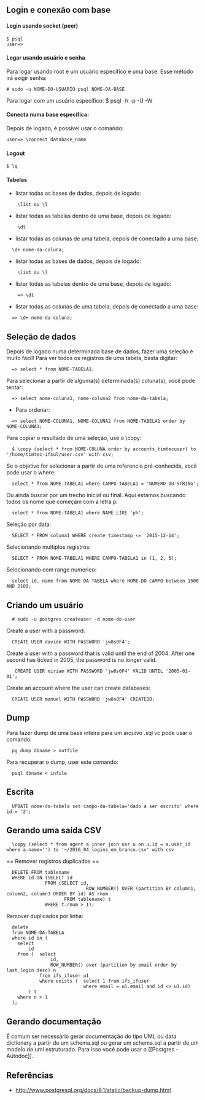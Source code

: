 
## Login e conexão com base

#### Login usando socket (peer)


```
$ psql
user=>
```

#### Logar usando usuário e senha

Para logar usando root e um usuário específico e uma base. Esse método irá exigir senha: 

```
# sudo -u NOME-DO-USUARIO psql NOME-DA-BASE
```

Para logar com um usuário específico:
  $ psql -h <host> -p <port> -U <username> -W <password> <database>


#### Conecta numa base específica:

Depois de logado, é possível usar o comando:

```
user=> \connect database_name
```

#### Logout
```
$ \q
```

#### Tabelas

* listar todas as bases de dados, depois de logado:
```
    \list ou \l
```

* listar todas as tabelas dentro de uma base, depois de logado:
```
    \dt
```

* listar todas as colunas de uma tabela, depois de conectado a uma base:
```
  \d+ nome-da-coluna;
```

* listar todas as bases de dados, depois de logado:
```
    \list ou \l
```


* listar todas as tabelas dentro de uma base, depois de logado:
```
    => \dt
```

* listar todas as colunas de uma tabela, depois de conectado a uma base:
```
  => \d+ nome-da-coluna;
```

## Seleção de dados

Depois de logado numa determinada base de dados, fazer uma seleção é muito fácil! Para ver todos os registros de uma tabela, basta digitar: 
```
  => select * from NOME-TABELA1;
```

Para selecionar a partir de alguma(s) determinada(s) coluna(s), você pode tentar:

```
  => select nome-coluna1, nome-coluna2 from nome-da-tabela;
```

* Para ordenar: 
```
  => select NOME-COLUNA1, NOME-COLUNA2 from NOME-TABELA1 order by NOME-COLUNA3;
```

Para copiar o resultado de uma seleção, use o \copy: 
```
  $ \copy (select * from NOME-COLUNA order by accounts_timtecuser) to '/home/timtec-ifsul/user.csv' with csv;
```

Se o objetivo for selecionar a partir de uma referencia pré-conhecida, você pode usar o where:

```
  select * from NOME-TABELA1 where CAMPO-TABELA1 = 'NUMERO-OU-STRING';
```

Ou ainda buscar por um trecho inicial ou final. Aqui estamos buscando todos os nome que começam com a letra p: 

```
  select * from NOME-TABELA1 where NAME LIKE 'p%';
```

Seleção por data: 

```
  SELECT * FROM coluna1 WHERE create_timestamp <= '2015-12-14';
```

Selecionando multiplos registros: 

```
  SELECT * FROM NOME-TABELA1 WHERE CAMPO-TABELA1 in (1, 2, 5);
```

Selecionando com range numerico:


```
  select id, name from NOME-DA-TABELA where NOME-DO-CAMPO between 1500 AND 2100;
```

## Criando um usuário

```
  # sudo -u postgres createuser -d nome-do-user
```

Create a user with a password:

```
  CREATE USER davide WITH PASSWORD 'jw8s0F4';
```

Create a user with a password that is valid until the end of 2004. After one second has ticked in 2005, the password is no longer valid.

```
   CREATE USER miriam WITH PASSWORD 'jw8s0F4' VALID UNTIL '2005-01-01';
```

Create an account where the user can create databases:

```
  CREATE USER manuel WITH PASSWORD 'jw8s0F4' CREATEDB;
```

## Dump

Para fazer dump de uma base inteira para um arquivo .sql vc pode usar o comando:

```
  pg_dump dbname > outfile
```

Para recuperar o dump, user este comando: 

```
  psql dbname < infile
```

## Escrita

```
  UPDATE nome-da-tabela set campo-da-tabela='dado a ser escrito' where id = '2';
```

## Gerando uma saída CSV

```
  \copy (select * from agent a inner join usr u on u.id = a.user_id where a.name='') to '~/2016_04_logins_em_branco.csv' with csv
```

== Remover registros duplicados ==

```
  DELETE FROM tablename
  WHERE id IN (SELECT id
              FROM (SELECT id,
                             ROW_NUMBER() OVER (partition BY column1, column2, column3 ORDER BY id) AS rnum
                     FROM tablename) t
              WHERE t.rnum > 1);
```

Remover duplicados por linha:

```
  delete
  from NOME-DA-TABELA
  where id in (
    select
        id
    from (  select 
                id,
                ROW_NUMBER() over (partition by email order by last_login desc) n
            from ifs_ifuser u1 
            where exists (  select 1 from ifs_ifuser 
                            where email = u1.email and id <> u1.id)
        ) t
    where n > 1
  );
```

## Gerando documentação 

É comum ser necessário gerar documentação do tipo UML ou data dictionary a partir de um schema.sql ou gerar um schema.sql a partir de um modelo de uml estruturado. Para isso você pode usar o [[Postgres - Autodoc]].

## Referências 
* http://www.postgresql.org/docs/9.1/static/backup-dump.html



